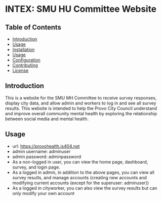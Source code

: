 # INTEX: SMU HU Committee Website

## Table of Contents

- [Introduction](#introduction)
- [Usage](#usage)
- [Installation](#installation)
- [Usage](#usage)
- [Configuration](#configuration)
- [Contributing](#contributing)
- [License](#license)

## Introduction

This is a website for the SMU MH Committee to receive survey responses, display city data, and allow admin and workers to log in and see all survey results. 
This website is intended to help the Provo City Council understand and improve overall community mental health by exploring the relationship between
social media and mental health.

## Usage

- url: https://provohealth.is404.net
- admin username: adminuser
- admin password: adminpassword
- As a non-logged in user, you can view the home page, dashboard, survey, and login page.
- As a logged in admin, in addition to the above pages, you can view all survey results, and manage accounts (creating new accounts and modifying current accounts (except for the superuser: adminuser))
- As a logged in cityworker, you can also view the survey results but can only modify your own account
